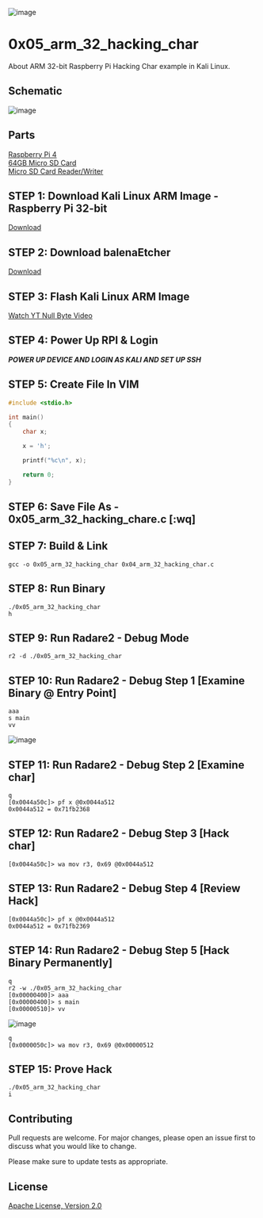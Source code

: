 ![image](https://github.com/mytechnotalent/0x05_arm_32_hacking_char/blob/main/RPI32AAHC.png?raw=true)

# 0x05_arm_32_hacking_char
About ARM 32-bit Raspberry Pi Hacking Char example in Kali Linux.

## Schematic
![image](https://github.com/mytechnotalent/0x05_arm_32_hacking_char/blob/main/schematic.png?raw=true)

## Parts
[Raspberry Pi 4](https://www.adafruit.com/product/4292)<br>
[64GB Micro SD Card](https://www.amazon.com/SDSDQUA-064G-A11-Professional-MicroSDXC-formatted-recording/dp/106171327X)<br>
[Micro SD Card Reader/Writer](https://www.amazon.com/uni-Adapter-Supports-Compatible-MacBook/dp/B081VHSB2V)

## STEP 1: Download Kali Linux ARM Image - Raspberry Pi 32-bit
[Download](https://images.kali.org/arm-images/kali-linux-2020.3a-rpi3-nexmon.img.xz)

## STEP 2: Download balenaEtcher
[Download](https://www.balena.io/etcher)

## STEP 3: Flash Kali Linux ARM Image
[Watch YT Null Byte Video](https://www.youtube.com/watch?v=Jquf9BDm4iU&t=493s)

## STEP 4: Power Up RPI & Login
***POWER UP DEVICE AND LOGIN AS KALI AND SET UP SSH***

## STEP 5: Create File In VIM
```c
#include <stdio.h>

int main()
{
    char x;

    x = 'h';

    printf("%c\n", x);

    return 0;
}
```

## STEP 6: Save File As - 0x05_arm_32_hacking_chare.c [:wq]

## STEP 7: Build & Link
```
gcc -o 0x05_arm_32_hacking_char 0x04_arm_32_hacking_char.c
```

## STEP 8: Run Binary
```
./0x05_arm_32_hacking_char
h
```

## STEP 9: Run Radare2 - Debug Mode
```
r2 -d ./0x05_arm_32_hacking_char
```

## STEP 10: Run Radare2 - Debug Step 1 [Examine Binary @ Entry Point]
```
aaa
s main
vv
```
![image](https://github.com/mytechnotalent/0x05_arm_32_hacking_char/blob/main/1.png?raw=true)

## STEP 11: Run Radare2 - Debug Step 2 [Examine char]
```
q
[0x0044a50c]> pf x @0x0044a512
0x0044a512 = 0x71fb2368
```

## STEP 12: Run Radare2 - Debug Step 3 [Hack char]
```
[0x0044a50c]> wa mov r3, 0x69 @0x0044a512
```

## STEP 13: Run Radare2 - Debug Step 4 [Review Hack]
```
[0x0044a50c]> pf x @0x0044a512
0x0044a512 = 0x71fb2369
```

## STEP 14: Run Radare2 - Debug Step 5 [Hack Binary Permanently]
```
q
r2 -w ./0x05_arm_32_hacking_char
[0x00000400]> aaa
[0x00000400]> s main
[0x00000510]> vv
```
![image](https://github.com/mytechnotalent/0x05_arm_32_hacking_char/blob/main/2.png?raw=true)
```
q
[0x0000050c]> wa mov r3, 0x69 @0x00000512
```

## STEP 15: Prove Hack
```
./0x05_arm_32_hacking_char
i
```

## Contributing
Pull requests are welcome. For major changes, please open an issue first to discuss what you would like to change.

Please make sure to update tests as appropriate.

## License
[Apache License, Version 2.0](https://www.apache.org/licenses/LICENSE-2.0)
